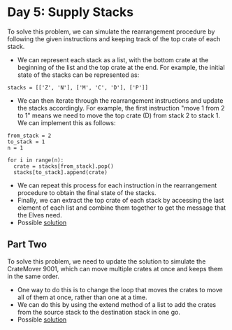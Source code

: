 # Day 5: Supply Stacks

To solve this problem, we can simulate the rearrangement procedure by following the given instructions and keeping track of the top crate of each stack.

- We can represent each stack as a list, with the bottom crate at the beginning of the list and the top crate at the end. For example, the initial state of the stacks can be represented as:
```
stacks = [['Z', 'N'], ['M', 'C', 'D'], ['P']]
```
- We can then iterate through the rearrangement instructions and update the stacks accordingly. For example, the first instruction "move 1 from 2 to 1" means we need to move the top crate (D) from stack 2 to stack 1. We can implement this as follows:
```
from_stack = 2
to_stack = 1
n = 1

for i in range(n):
  crate = stacks[from_stack].pop()
  stacks[to_stack].append(crate)
```
- We can repeat this process for each instruction in the rearrangement procedure to obtain the final state of the stacks.
- Finally, we can extract the top crate of each stack by accessing the last element of each list and combine them together to get the message that the Elves need.
- Possible [solution](1.py)

## Part Two

To solve this problem, we need to update the solution to simulate the CrateMover 9001, which can move multiple crates at once and keeps them in the same order.

- One way to do this is to change the loop that moves the crates to move all of them at once, rather than one at a time. 
- We can do this by using the extend method of a list to add the crates from the source stack to the destination stack in one go.
- Possible [solution](2.py)
